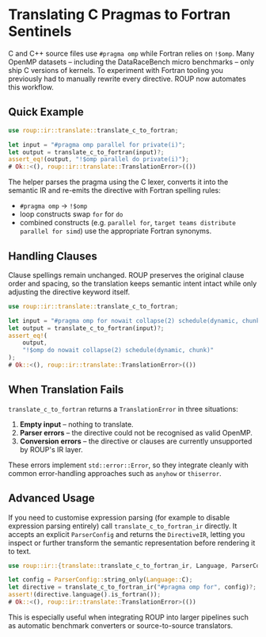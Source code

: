 # Translating C Pragmas to Fortran Sentinels

C and C++ source files use `#pragma omp` while Fortran relies on `!$omp`.
Many OpenMP datasets – including the DataRaceBench micro benchmarks – only
ship C versions of kernels.  To experiment with Fortran tooling you previously
had to manually rewrite every directive.  ROUP now automates this workflow.

## Quick Example

```rust
use roup::ir::translate::translate_c_to_fortran;

let input = "#pragma omp parallel for private(i)";
let output = translate_c_to_fortran(input)?;
assert_eq!(output, "!$omp parallel do private(i)");
# Ok::<(), roup::ir::translate::TranslationError>(())
```

The helper parses the pragma using the C lexer, converts it into the semantic
IR and re-emits the directive with Fortran spelling rules:

- `#pragma omp` → `!$omp`
- loop constructs swap `for` for `do`
- combined constructs (e.g. `parallel for`, `target teams distribute parallel for simd`)
  use the appropriate Fortran synonyms.

## Handling Clauses

Clause spellings remain unchanged.  ROUP preserves the original clause order
and spacing, so the translation keeps semantic intent intact while only
adjusting the directive keyword itself.

```rust
use roup::ir::translate::translate_c_to_fortran;

let input = "#pragma omp for nowait collapse(2) schedule(dynamic, chunk)";
let output = translate_c_to_fortran(input)?;
assert_eq!(
    output,
    "!$omp do nowait collapse(2) schedule(dynamic, chunk)"
);
# Ok::<(), roup::ir::translate::TranslationError>(())
```

## When Translation Fails

`translate_c_to_fortran` returns a `TranslationError` in three situations:

1. **Empty input** – nothing to translate.
2. **Parser errors** – the directive could not be recognised as valid OpenMP.
3. **Conversion errors** – the directive or clauses are currently unsupported
   by ROUP's IR layer.

These errors implement `std::error::Error`, so they integrate cleanly with
common error-handling approaches such as `anyhow` or `thiserror`.

## Advanced Usage

If you need to customise expression parsing (for example to disable expression
parsing entirely) call `translate_c_to_fortran_ir` directly.  It accepts an
explicit `ParserConfig` and returns the `DirectiveIR`, letting you inspect or
further transform the semantic representation before rendering it to text.

```rust
use roup::ir::{translate::translate_c_to_fortran_ir, Language, ParserConfig};

let config = ParserConfig::string_only(Language::C);
let directive = translate_c_to_fortran_ir("#pragma omp for", config)?;
assert!(directive.language().is_fortran());
# Ok::<(), roup::ir::translate::TranslationError>(())
```

This is especially useful when integrating ROUP into larger pipelines such as
automatic benchmark converters or source-to-source translators.
